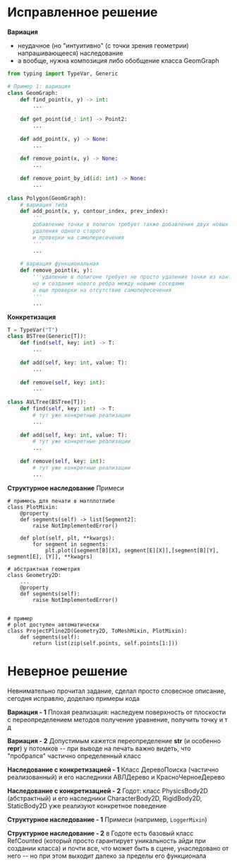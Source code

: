 # Исправленное решение

**Вариация**
- неудачное (но "интуитивно" (с точки зрения геометрии) напрашивающееся) наследование
- а вообще, нужна композиция либо обобщение класса GeomGraph

```python
from typing import TypeVar, Generic

# Пример 1: вариация
class GeomGraph:
    def find_point(x, y) -> int:
        ...
        
    def get_point(id_: int) -> Point2:
        ...
    
    def add_point(x, y) -> None:
        ...
        
    def remove_point(x, y) -> None:
        ...
        
    def remove_point_by_id(id: int) -> None:
        ...
     
class Polygon(GeomGraph):
    # вариация типа
    def add_point(x, y, contour_index, prev_index):
        '''
        добавление точки в полигон требует также добавления двух новых ребер, 
        удаления одного старого
        и проверки на самопересечения
        '''
        ...
        
    # вариация функциональная
    def remove_point(x, y):
        '''удаление в полигоне требует не просто удаления точки из контейнера
        но и создания нового ребра между новыми соседями
        а еще проверки на отсутствие самопересечения
        '''
        ...

```

**Конкретизация**
```python
T = TypeVar("T")
class BSTree(Generic[T]):
    def find(self, key: int) -> T:
        ...
        
    def add(self, key: int, value: T):
        ...
        
    def remove(self, key: int):
        ...
        
class AVLTree(BSTree[T]):
    def find(self, key: int) -> T:
        # тут уже конкретные реализации
        ...
        
    def add(self, key: int, value: T):
        # тут уже конкретные реализации
        ...
        
    def remove(self, key: int):
        # тут уже конкретные реализации
        ...
```

**Структурное наследование**
Примеси
```
# примесь для печати в матплотлибе
class PlotMixin:
    @property
    def segments(self) -> list[Segment2]:
        raise NotImplementedError()
          
    def plot(self, plt, **kwargs):
        for segment in segments:
            plt.plot([segment[B][X], segment[E][X]],[segment[B][Y], segment[E], [Y]], **kwagrs)

# абстрактная геометрия
class Geometry2D:
    ...
    @property
    def segments(self):
        raise NotImplementedError()


# пример
# plot доступен автоматически
class ProjectPline2D(Geometry2D, ToMeshMixin, PlotMixin):
    def segments(self):
        return list(zip(self.points, self.points[1:]))
```

# Неверное решение
Невнимательно прочитал задание, сделал просто словесное описание, сегодня исправлю, доделаю примеры кода

**Вариация - 1**
Плохая реализация: наследуем поверхность от плоскости с переопределением методов получение уравнение, получить точку и т д

**Вариация - 2**
Допустимым кажется переопределение __str__ (и особенно __repr__) у потомков -- при выводе на печать важно видеть, что "пробрался" частично определенный класс

**Наследование с конкретизацией - 1**
Класс ДеревоПоиска (частично реализованный) и его наследники АВЛДерево и КрасноЧерноеДерево

**Наследование с конкретизацией - 2**
Годот: класс PhysicsBody2D (абстрактный) и его наследники CharacterBody2D, RigidBody2D, StaticBody2D уже реализуют конкретное поведение

**Структурное наследование - 1**
Примеси (например, `LoggerMixin`)

**Структурное наследование - 2**
в Годоте есть базовый класс RefCounted (который просто гарантирует уникальность айди при создании класса) и почти все, что может быть в сцене, унаследовано от него -- но при этом выходит далеко за пределы его функционала
